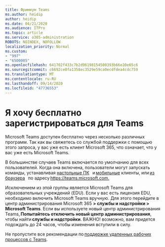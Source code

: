 ```yaml
---
title: Фримиум Teams
ms.author: heidip
author: heidip
ms.date: 04/21/2020
ms.audience: ITPro
ms.topic: article
ms.service: o365-administration
ROBOTS: NOINDEX, NOFOLLOW
localization_priority: Normal
ms.custom:
- "997"
- "6500005"
ms.openlocfilehash: 641702f433c7b2d96198154500393b66e20e65c6
ms.sourcegitcommit: c6692ce0fa1358ec3529e59ca0ecdfdea4cdc759
ms.translationtype: MT
ms.contentlocale: ru-RU
ms.lasthandoff: 09/14/2020
ms.locfileid: "47736553"
---
```

# <a name="id-like-to-sign-up-for-teams-for-free"></a>Я хочу бесплатно зарегистрироваться для Teams

Microsoft Teams доступен бесплатно через несколько различных программ. Так как вы свяжетесь со службой поддержки с помощью этого запроса, у вас уже есть клиент Microsoft 365, что означает, что у вас уже есть Microsoft Teams.

В большинстве случаев Teams включается по умолчанию для всех пользователей. Когда она включена, пользователи могут запускать команды, устанавливая [настольные ПК](https://docs.microsoft.com/MicrosoftTeams/get-clients#desktop-client)   и [мобильные](https://docs.microsoft.com/MicrosoftTeams/get-clients#mobile-clients) клиенты, или [из браузера](https://docs.microsoft.com/MicrosoftTeams/get-clients#web-client)   по адресу <https://teams.microsoft.com.>

Исключением из этой группы является Microsoft Teams для образовательных учреждений (EDU). Если у вас есть лицензия EDU, необходимо включить Microsoft Teams вручную. Для этого перейдите в центр администрирования Microsoft 365 **> службы и надстройки > Microsoft Teams**. Если вы используете новый центр администрирования Teams, **Попытайтесь отключить новый центр администрирования**,   чтобы найти **службы и надстройки**. ВАЖНО! возможно, вам придется подождать до 24 часов, чтобы изменения вступили в силу.

Не пропустите все рекомендации по [поддержке удаленных рабочих процессов с Teams](https://docs.microsoft.com/MicrosoftTeams/support-remote-work-with-teams).
